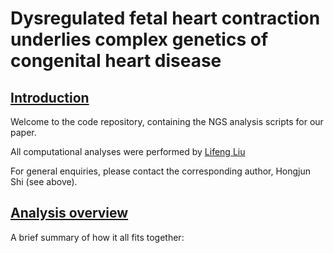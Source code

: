 # Dysregulated fetal heart contraction underlies complex genetics of congenital heart disease



## [Introduction](https://github.com/ShiLabNGS/CHDWGS#introduction)

Welcome to the code repository, containing the NGS analysis scripts for our paper.

All computational analyses were performed by [Lifeng Liu](liulifeng@westlake.edu.cn)

For general enquiries, please contact the corresponding author, Hongjun Shi (see above).



## [Analysis overview](https://github.com/ShiLabNGS/CHDWGS#analysis-overview)

A brief summary of how it all fits together:





















